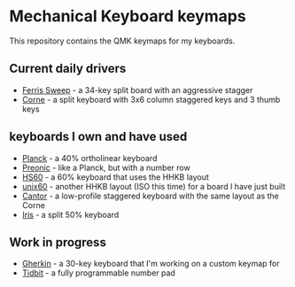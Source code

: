 # Mechanical Keyboard keymaps

This repository contains the QMK keymaps for my keyboards. 

## Current daily drivers

* [Ferris Sweep](https://github.com/teknostatik/keyboards/tree/main/ferris_sweep) - a 34-key split board with an aggressive stagger
* [Corne](https://github.com/teknostatik/keyboards/tree/main/corne) - a split keyboard with 3x6 column staggered keys and 3 thumb keys

## keyboards I own and have used

* [Planck](https://github.com/teknostatik/keyboards/tree/main/planck) - a 40% ortholinear keyboard
* [Preonic](https://github.com/teknostatik/keyboards/tree/main/preonic) - like a Planck, but with a number row
* [HS60](https://github.com/teknostatik/keyboards/tree/main/HHKB) - a 60% keyboard that uses the HHKB layout
* [unix60](https://github.com/teknostatik/keyboards/tree/main/unix60) - another HHKB layout (ISO this time) for a board I have just built
* [Cantor](https://github.com/teknostatik/keyboards/tree/main/cantor) - a low-profile staggered keyboard with the same layout as the Corne
* [Iris](https://github.com/teknostatik/keyboards/tree/main/iris) - a split 50% keyboard 

## Work in progress

* [Gherkin](https://github.com/teknostatik/keyboards/tree/main/gherkin) - a 30-key keyboard that I'm working on a custom keymap for
* [Tidbit](https://github.com/teknostatik/keyboards/tree/main/tidbit) - a fully programmable number pad
